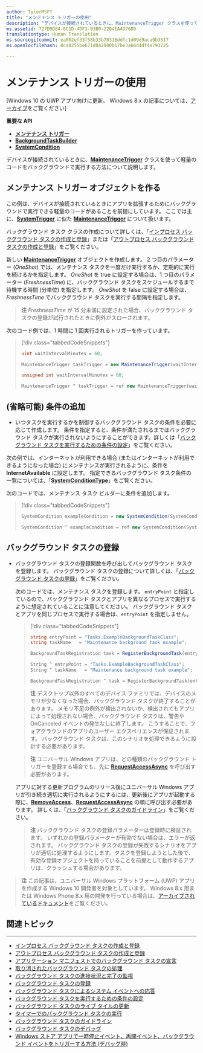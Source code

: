 ```yaml
---
author: TylerMSFT
title: "メンテナンス トリガーの使用"
description: "デバイスが接続されているときに、MaintenanceTrigger クラスを使って軽量のコードをバックグラウンドで実行する方法について説明します。"
ms.assetid: 727D9D84-6C1D-4DF3-B3B0-2204EA4D76DD
translationtype: Human Translation
ms.sourcegitcommit: ea862ef33f58b33b70318ddfc1d09d9aca9b3517
ms.openlocfilehash: 8ca0255be671d0a2900bb7be3a66d4df4e793725

---
```


# <a name="use-a-maintenance-trigger"></a>メンテナンス トリガーの使用

\[Windows 10 の UWP アプリ向けに更新。 Windows 8.x の記事については、[アーカイブ](http://go.microsoft.com/fwlink/p/?linkid=619132)をご覧ください\]

**重要な API**

-   [**メンテナンス トリガー**](https://msdn.microsoft.com/library/windows/apps/hh700517)
-   [**BackgroundTaskBuilder**](https://msdn.microsoft.com/library/windows/apps/br224768)
-   [**SystemCondition**](https://msdn.microsoft.com/library/windows/apps/br224834)

デバイスが接続されているときに、[**MaintenanceTrigger**](https://msdn.microsoft.com/library/windows/apps/hh700517) クラスを使って軽量のコードをバックグラウンドで実行する方法について説明します。

## <a name="create-a-maintenance-trigger-object"></a>メンテナンス トリガー オブジェクトを作る

この例は、デバイスが接続されているときにアプリを拡張するためにバックグラウンドで実行できる軽量のコードがあることを前提にしています。 ここでは主に、[**SystemTrigger**](https://msdn.microsoft.com/library/windows/apps/br224839) に似た [**MaintenanceTrigger**](https://msdn.microsoft.com/library/windows/apps/hh700517) について扱います。

バックグラウンド タスク クラスの作成について詳しくは、「[インプロセス バックグラウンド タスクの作成と登録](create-and-register-an-inproc-background-task.md)」または「[アウトプロセス バックグラウンド タスクの作成と登録](create-and-register-a-background-task.md)」をご覧ください。

新しい [**MaintenanceTrigger**](https://msdn.microsoft.com/library/windows/apps/br224843) オブジェクトを作成します。 2 つ目のパラメーター (*OneShot*) では、メンテナンス タスクを一度だけ実行するか、定期的に実行を続けるかを指定します。 *OneShot* を true に設定する場合は、1 つ目のパラメーター (*FreshnessTime*) に、バックグラウンド タスクをスケジュールするまで待機する時間 (分単位) を指定します。 *OneShot* を false に設定する場合は、*FreshnessTime* でバックグラウンド タスクを実行する間隔を指定します。

> **注**  *FreshnessTime* が 15 分未満に設定された場合、バックグラウンド タスクの登録が試行されたときに例外がスローされます。

次のコード例では、1 時間に 1 回実行されるトリガーを作っています。

> [!div class="tabbedCodeSnippets"]
> ```cs
> uint waitIntervalMinutes = 60;
>
> MaintenanceTrigger taskTrigger = new MaintenanceTrigger(waitIntervalMinutes, false);
> ```
> ```cpp
> unsigned int waitIntervalMinutes = 60;
>
> MaintenanceTrigger ^ taskTrigger = ref new MaintenanceTrigger(waitIntervalMinutes, false);
> ```

## <a name="optional-add-a-condition"></a>(省略可能) 条件の追加

-   いつタスクを実行するかを制御するバックグラウンド タスクの条件を必要に応じて作成します。 条件を指定すると、条件が満たされるまではバックグラウンド タスクが実行されないようにすることができます。詳しくは「[バックグラウンド タスクを実行するための条件の設定](set-conditions-for-running-a-background-task.md)」をご覧ください。

次の例では、インターネットが利用できる場合 (またはインターネットが利用できるようになった場合) にメンテナンスが実行されるように、条件を **InternetAvailable** に設定します。 指定できるバックグラウンド タスク条件の一覧については、「[**SystemConditionType**](https://msdn.microsoft.com/library/windows/apps/br224835)」をご覧ください。

次のコードでは、メンテナンス タスク ビルダーに条件を追加します。

> [!div class="tabbedCodeSnippets"]
> ```cs
> SystemCondition exampleCondition = new SystemCondition(SystemConditionType.InternetAvailable);
> ```
> ```cpp
> SystemCondition ^ exampleCondition = ref new SystemCondition(SystemConditionType::InternetAvailable);
> ```

## <a name="register-the-background-task"></a>バックグラウンド タスクの登録

-   バックグラウンド タスクの登録関数を呼び出してバックグラウンド タスクを登録します。 バックグラウンド タスクの登録について詳しくは、「[バックグラウンド タスクの登録](register-a-background-task.md)」をご覧ください。

    次のコードでは、メンテナンス タスクを登録します。 `entryPoint` と指定しているので、バックグラウンド タスクとアプリを異なるプロセスで実行するように想定されていることに注意してください。 バックグラウンド タスクとアプリを同じプロセスで実行する場合は、`entryPoint` を指定しません。

    > [!div class="tabbedCodeSnippets"]
    > ```cs
    > string entryPoint = "Tasks.ExampleBackgroundTaskClass";
    > string taskName   = "Maintenance background task example";
    >
    > BackgroundTaskRegistration task = RegisterBackgroundTask(entryPoint, taskName, taskTrigger, exampleCondition);
    > ```
    > ```cpp
    > String ^ entryPoint = "Tasks.ExampleBackgroundTaskClass";
    > String ^ taskName   = "Maintenance background task example";
    >
    > BackgroundTaskRegistration ^ task = RegisterBackgroundTask(entryPoint, taskName, taskTrigger, exampleCondition);
    > ```

    > **注**  デスクトップ以外のすべてのデバイス ファミリでは、デバイスのメモリが少なくなった場合、バックグラウンド タスクが終了することがあります。 メモリ不足の例外が検出されないか、検出されてもアプリによって処理されない場合、バックグラウンド タスクは、警告や OnCanceled イベントの発生なしに終了します。 こうすることで、フォアグラウンドのアプリのユーザー エクスペリエンスが保証されます。 バックグラウンド タスクは、このシナリオを処理できるように設計する必要があります。

    > **注**  ユニバーサル Windows アプリは、どの種類のバックグラウンド トリガーを登録する場合でも、先に [**RequestAccessAsync**](https://msdn.microsoft.com/library/windows/apps/hh700485) を呼び出す必要があります。

    アプリに対する更新プログラムのリリース後にユニバーサル Windows アプリが引き続き適切に実行されるようにするには、更新後にアプリが起動する際に、[**RemoveAccess**](https://msdn.microsoft.com/library/windows/apps/hh700471)、[**RequestAccessAsync**](https://msdn.microsoft.com/library/windows/apps/hh700485) の順に呼び出す必要があります。 詳しくは、「[バックグラウンド タスクのガイドライン](guidelines-for-background-tasks.md)」をご覧ください。

    > **注**  バックグラウンド タスクの登録パラメーターは登録時に検証されます。 いずれかの登録パラメーターが有効でない場合は、エラーが返されます。 バックグラウンド タスクの登録が失敗するシナリオをアプリが適切に処理するようにします。タスクを登録しようとした後で、有効な登録オブジェクトを持っていることを前提として動作するアプリは、クラッシュする場合があります。


> **注**  この記事は、ユニバーサル Windows プラットフォーム (UWP) アプリを作成する Windows 10 開発者を対象としています。 Windows 8.x 用または Windows Phone 8.x 用の開発を行っている場合は、[アーカイブされているドキュメント](http://go.microsoft.com/fwlink/p/?linkid=619132)をご覧ください。

## <a name="related-topics"></a>関連トピック

****

* [インプロセス バックグラウンド タスクの作成と登録](create-and-register-an-inproc-background-task.md)
* [アウトプロセス バックグラウンド タスクの作成と登録](create-and-register-a-background-task.md)
* [アプリケーション マニフェストでのバックグラウンド タスクの宣言](declare-background-tasks-in-the-application-manifest.md)
* [取り消されたバックグラウンド タスクの処理](handle-a-cancelled-background-task.md)
* [バックグラウンド タスクの進捗状況と完了の監視](monitor-background-task-progress-and-completion.md)
* [バックグラウンド タスクの登録](register-a-background-task.md)
* [バックグラウンド タスクによるシステム イベントへの応答](respond-to-system-events-with-background-tasks.md)
* [バックグラウンド タスクを実行するための条件の設定](set-conditions-for-running-a-background-task.md)
* [バックグラウンド タスクのライブ タイルの更新](update-a-live-tile-from-a-background-task.md)
* [タイマーでのバックグラウンド タスクの実行](run-a-background-task-on-a-timer-.md)
* [バックグラウンド タスクのガイドライン](guidelines-for-background-tasks.md)
* [バックグラウンド タスクのデバッグ](debug-a-background-task.md)
* [Windows ストア アプリで一時停止イベント、再開イベント、バックグラウンド イベントをトリガーする方法 (デバッグ時)](http://go.microsoft.com/fwlink/p/?linkid=254345)



<!--HONumber=Dec16_HO2-->



